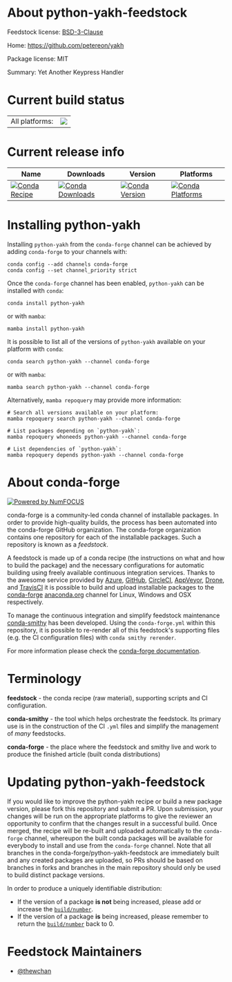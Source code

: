 About python-yakh-feedstock
===========================

Feedstock license: [BSD-3-Clause](https://github.com/conda-forge/python-yakh-feedstock/blob/main/LICENSE.txt)

Home: https://github.com/petereon/yakh

Package license: MIT

Summary: Yet Another Keypress Handler

Current build status
====================


<table><tr><td>All platforms:</td>
    <td>
      <a href="https://dev.azure.com/conda-forge/feedstock-builds/_build/latest?definitionId=18354&branchName=main">
        <img src="https://dev.azure.com/conda-forge/feedstock-builds/_apis/build/status/python-yakh-feedstock?branchName=main">
      </a>
    </td>
  </tr>
</table>

Current release info
====================

| Name | Downloads | Version | Platforms |
| --- | --- | --- | --- |
| [![Conda Recipe](https://img.shields.io/badge/recipe-python--yakh-green.svg)](https://anaconda.org/conda-forge/python-yakh) | [![Conda Downloads](https://img.shields.io/conda/dn/conda-forge/python-yakh.svg)](https://anaconda.org/conda-forge/python-yakh) | [![Conda Version](https://img.shields.io/conda/vn/conda-forge/python-yakh.svg)](https://anaconda.org/conda-forge/python-yakh) | [![Conda Platforms](https://img.shields.io/conda/pn/conda-forge/python-yakh.svg)](https://anaconda.org/conda-forge/python-yakh) |

Installing python-yakh
======================

Installing `python-yakh` from the `conda-forge` channel can be achieved by adding `conda-forge` to your channels with:

```
conda config --add channels conda-forge
conda config --set channel_priority strict
```

Once the `conda-forge` channel has been enabled, `python-yakh` can be installed with `conda`:

```
conda install python-yakh
```

or with `mamba`:

```
mamba install python-yakh
```

It is possible to list all of the versions of `python-yakh` available on your platform with `conda`:

```
conda search python-yakh --channel conda-forge
```

or with `mamba`:

```
mamba search python-yakh --channel conda-forge
```

Alternatively, `mamba repoquery` may provide more information:

```
# Search all versions available on your platform:
mamba repoquery search python-yakh --channel conda-forge

# List packages depending on `python-yakh`:
mamba repoquery whoneeds python-yakh --channel conda-forge

# List dependencies of `python-yakh`:
mamba repoquery depends python-yakh --channel conda-forge
```


About conda-forge
=================

[![Powered by
NumFOCUS](https://img.shields.io/badge/powered%20by-NumFOCUS-orange.svg?style=flat&colorA=E1523D&colorB=007D8A)](https://numfocus.org)

conda-forge is a community-led conda channel of installable packages.
In order to provide high-quality builds, the process has been automated into the
conda-forge GitHub organization. The conda-forge organization contains one repository
for each of the installable packages. Such a repository is known as a *feedstock*.

A feedstock is made up of a conda recipe (the instructions on what and how to build
the package) and the necessary configurations for automatic building using freely
available continuous integration services. Thanks to the awesome service provided by
[Azure](https://azure.microsoft.com/en-us/services/devops/), [GitHub](https://github.com/),
[CircleCI](https://circleci.com/), [AppVeyor](https://www.appveyor.com/),
[Drone](https://cloud.drone.io/welcome), and [TravisCI](https://travis-ci.com/)
it is possible to build and upload installable packages to the
[conda-forge](https://anaconda.org/conda-forge) [anaconda.org](https://anaconda.org/)
channel for Linux, Windows and OSX respectively.

To manage the continuous integration and simplify feedstock maintenance
[conda-smithy](https://github.com/conda-forge/conda-smithy) has been developed.
Using the ``conda-forge.yml`` within this repository, it is possible to re-render all of
this feedstock's supporting files (e.g. the CI configuration files) with ``conda smithy rerender``.

For more information please check the [conda-forge documentation](https://conda-forge.org/docs/).

Terminology
===========

**feedstock** - the conda recipe (raw material), supporting scripts and CI configuration.

**conda-smithy** - the tool which helps orchestrate the feedstock.
                   Its primary use is in the construction of the CI ``.yml`` files
                   and simplify the management of *many* feedstocks.

**conda-forge** - the place where the feedstock and smithy live and work to
                  produce the finished article (built conda distributions)


Updating python-yakh-feedstock
==============================

If you would like to improve the python-yakh recipe or build a new
package version, please fork this repository and submit a PR. Upon submission,
your changes will be run on the appropriate platforms to give the reviewer an
opportunity to confirm that the changes result in a successful build. Once
merged, the recipe will be re-built and uploaded automatically to the
`conda-forge` channel, whereupon the built conda packages will be available for
everybody to install and use from the `conda-forge` channel.
Note that all branches in the conda-forge/python-yakh-feedstock are
immediately built and any created packages are uploaded, so PRs should be based
on branches in forks and branches in the main repository should only be used to
build distinct package versions.

In order to produce a uniquely identifiable distribution:
 * If the version of a package **is not** being increased, please add or increase
   the [``build/number``](https://docs.conda.io/projects/conda-build/en/latest/resources/define-metadata.html#build-number-and-string).
 * If the version of a package **is** being increased, please remember to return
   the [``build/number``](https://docs.conda.io/projects/conda-build/en/latest/resources/define-metadata.html#build-number-and-string)
   back to 0.

Feedstock Maintainers
=====================

* [@thewchan](https://github.com/thewchan/)


<!-- dummy commit to enable rerendering -->

